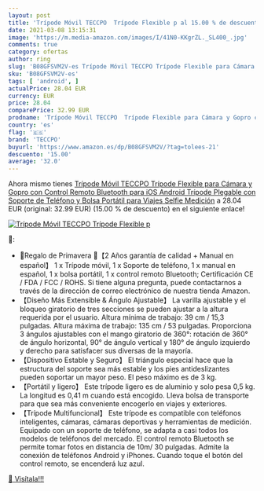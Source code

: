 ```yaml
---
layout: post
title: 'Trípode Móvil TECCPO  Trípode Flexible p al 15.00 % de descuento'
date: 2021-03-08 13:15:31
image: 'https://m.media-amazon.com/images/I/41N0-KKgrZL._SL400_.jpg'
comments: true
category: ofertas
author: ring
slug: 'B08GFSVM2V-es Trípode Móvil TECCPO Trípode Flexible para Cámara y Gopro...'
sku: 'B08GFSVM2V-es'
tags: [ 'android', ]
actualPrice: 28.04 EUR
currency: EUR
price: 28.04
comparePrice: 32.99 EUR
prodname: 'Trípode Móvil TECCPO  Trípode Flexible para Cámara y Gopro con Control Remoto Bluetooth para iOS Android  Trípode Plegable con Soporte de Teléfono y Bolsa Portátil para Viajes  Selfie  Medición'
country: 'es'
flag: '🇪🇸'
brand: 'TECCPO'
buyurl: 'https://www.amazon.es/dp/B08GFSVM2V/?tag=tolees-21'
descuento: '15.00'
average: '32.0'
---
```


Ahora mismo tienes [Trípode Móvil TECCPO  Trípode Flexible para Cámara y Gopro con Control Remoto Bluetooth para iOS Android  Trípode Plegable con Soporte de Teléfono y Bolsa Portátil para Viajes  Selfie  Medición](https://www.amazon.es/dp/B08GFSVM2V/?tag=tolees-21) a 28.04 EUR (original: 32.99 EUR) (15.00 %  de descuento) en el siguiente enlace!

[![Trípode Móvil TECCPO  Trípode Flexible p](https://m.media-amazon.com/images/I/41N0-KKgrZL._SL400_.jpg)](https://www.amazon.es/dp/B08GFSVM2V/?tag=tolees-21)

🔎:

- 🎉Regalo de Primavera 🎉【2 Años garantía de calidad + Manual en español】 1 x Trípode móvil, 1 x Soporte de teléfono, 1 x manual en español, 1 x bolsa portátil, 1 x control remoto Bluetooth; Certificación CE / FDA / FCC / ROHS. Si tiene alguna pregunta, puede contactarnos a través de la dirección de correo electrónico de nuestra tienda Amazon.
- 【Diseño Más Extensible & Ángulo Ajustable】 La varilla ajustable y el bloqueo giratorio de tres secciones se pueden ajustar a la altura requerida por el usuario. Altura mínima de trabajo: 39 cm / 15,3 pulgadas. Altura máxima de trabajo: 135 cm / 53 pulgadas. Proporciona 3 ángulos ajustables con el mango giratorio de 360°: rotación de 360° de ángulo horizontal, 90° de ángulo vertical y 180° de ángulo izquierdo y derecho para satisfacer sus diversas de la mayoría.
- 【Dispositivo Estable y Seguro】 El triángulo especial hace que la estructura del soporte sea más estable y los pies antideslizantes pueden soportar un mayor peso. El peso máximo es de 3 kg.
- 【Portátil y ligero】 Este trípode ligero es de aluminio y solo pesa 0,5 kg. La longitud es 0,41 m cuando está encogido. Lleva bolsa de transporte para que sea más conveniente encogerlo en viajes y exteriores.
- 【Trípode Multifuncional】 Este trípode es compatible con teléfonos inteligentes, cámaras, cámaras deportivas y herramientas de medición. Equipado con un soporte de teléfono, se adapta a casi todos los modelos de teléfonos del mercado. El control remoto Bluetooth se permite tomar fotos en distancia de 10m/ 30 pulgadas. Admite la conexión de teléfonos Android y iPhones. Cuando toque el botón del control remoto, se encenderá luz azul.

[🛒 Visítala!!!](https://www.amazon.es/dp/B08GFSVM2V/?tag=tolees-21)
